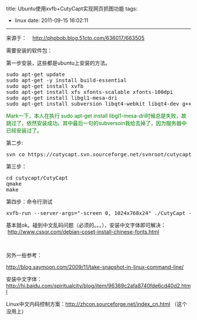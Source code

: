 title: Ubuntu使用xvfb+CutyCapt实现网页抓图功能
tags:
  - linux
date: 2011-09-15 16:02:11
---

来源于：    http://phpbob.blog.51cto.com/636017/663505

需要安装的软件包：

第一步安装，这些都是ubuntu上安装的方法。

<pre class="brush:shell">sudo apt-get update 
sudo apt-get -y install build-essential 
sudo apt-get install xvfb 
sudo apt-get install xfs xfonts-scalable xfonts-100dpi 
sudo apt-get install libgl1-mesa-dri 
sudo apt-get install subversion libqt4-webkit libqt4-dev g++</pre>

<span style="color: #008000;">Mark一下，本人在执行 sudo apt-get install libgl1-mesa-dri时候总是失败，故跳过了，依然安装成功。其中最后一句的subversoin我给去掉了，因为服务器中已经安装过了。</span>

第二步:

<pre class="brush:shell">svn co https://cutycapt.svn.sourceforge.net/svnroot/cutycapt</pre>

第三步：

<pre class="brush:shell">cd cutycapt/CutyCapt 
qmake 
make</pre>

第四步：命令行测试

<pre class="brush:shell">xvfb-run --server-args="-screen 0, 1024x768x24" ./CutyCapt --url=http://www.google.com --out=example.png</pre>

基本就ok。碰到中文乱码问题（必须的。。。），安装中文字体即可解决：    http://www.cssor.com/debian-coset-install-chinese-fonts.html

&nbsp;

另外一些参考：

http://blog.saymoon.com/2009/11/take-snapshot-in-linux-command-line/

安装中文字体：http://hi.baidu.com/spiritualcity/blog/item/96369c2afa8740fde6cd40d2.html

Linux中文内码控制方案：http://zhcon.sourceforge.net/index_cn.html （这个没用上）